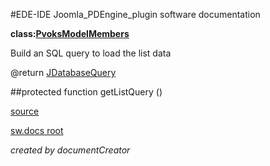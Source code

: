 #EDE-IDE Joomla_PDEngine_plugin
software documentation

**class:[PvoksModelMembers](../PvoksModelMembers.md)**



Build an SQL query to load the list data

@return [JDatabaseQuery](../JDatabaseQuery)      

##protected function getListQuery ()	


[source](../../../admin/models/members.php)

[sw.docs root](../)

*created by documentCreator*

